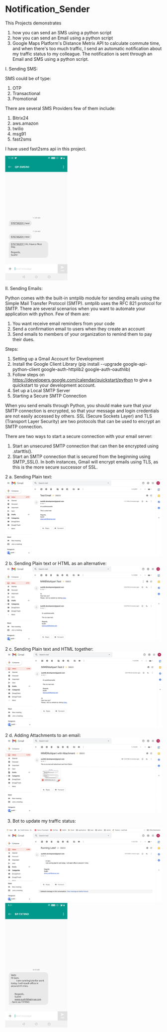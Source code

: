 # Notification_Sender

This Projects demonstrates 
1. how you can send an SMS using a python script
2. how you can send an Email using a python script
3. Google Maps Platform's Distance Metrix API to calculate commute time, and when there's too much traffic, I send an automatic notification about my traffic status to my colleague. The notification is sent through an Email and SMS using a python script.

I. Sending SMS:

SMS could be of type:
1. OTP
2. Transactional 
3. Promotional


There are several SMS Providers few of them include: 
1. Bitrix24 
2. aws.amazon 
3. twilio 
4. msg91 
5. fast2sms

I have used fast2sms api in this project.

<img src="sms.jpg" alt="alt text" width="200" height="400">

II. Sending Emails:

Python comes with the built-in smtplib module for sending emails using the Simple Mail Transfer Protocol (SMTP). smtplib uses the RFC 821 protocol for SMTP.
There are several scenarios when you want to automate your application with python. Few of them are:

1. You want receive email reminders from your code
2. Send a confirmation email to users when they create an account
3. Send emails to members of your organization to remind them to pay their dues.

Steps:

1. Setting up a Gmail Account for Development
2. Install the Google Client Library (pip install --upgrade google-api-python-client google-auth-httplib2 google-auth-oauthlib)
3. Follow steps on https://developers.google.com/calendar/quickstart/python to give a quickstart to your development account.
4. Set up a Local SMTP Server
5. Starting a Secure SMTP Connection

When you send emails through Python, you should make sure that your SMTP connection is encrypted, so that your message and login credentials are not easily accessed by others. SSL (Secure Sockets Layer) and TLS (Transport Layer Security) are two protocols that can be used to encrypt an SMTP connection.

There are two ways to start a secure connection with your email server:

1. Start an unsecured SMTP connection that can then be encrypted using .starttls().
2. Start an SMTP connection that is secured from the beginning using SMTP_SSL().
In both instances, Gmail will encrypt emails using TLS, as this is the more secure successor of SSL.


2 a. Sending Plain text:
<img src="email_1.png" alt="alt text">

2 b. Sending Plain text or HTML as an alternative:
<img src="email_2.png" alt="alt text">

2 c. Sending Plain text and HTML together:
<img src="email_3.png" alt="alt text">

2 d. Adding Attachments to an email:
<img src="email_4.png" alt="alt text">

3. Bot to update my traffic status:
<img src="notification_email.png" alt="alt text">
<img src="notification_sms.jpg" alt="alt text" width="200" height="400">
